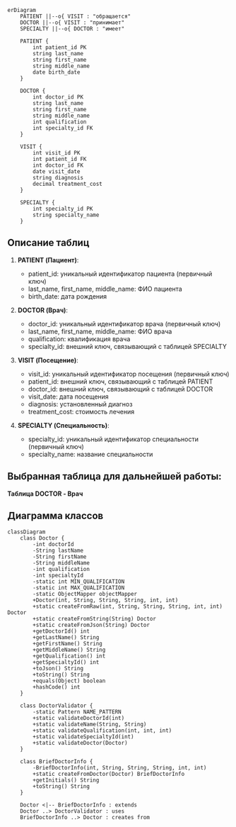 

```mermaid
erDiagram
    PATIENT ||--o{ VISIT : "обращается"
    DOCTOR ||--o{ VISIT : "принимает"
    SPECIALTY ||--o{ DOCTOR : "имеет"

    PATIENT {
        int patient_id PK
        string last_name
        string first_name
        string middle_name
        date birth_date
    }

    DOCTOR {
        int doctor_id PK
        string last_name
        string first_name
        string middle_name
        int qualification
        int specialty_id FK
    }

    VISIT {
        int visit_id PK
        int patient_id FK
        int doctor_id FK
        date visit_date
        string diagnosis
        decimal treatment_cost
    }

    SPECIALTY {
        int specialty_id PK
        string specialty_name
    }
```


## Описание таблиц

1. **PATIENT (Пациент)**:
   - patient_id: уникальный идентификатор пациента (первичный ключ)
   - last_name, first_name, middle_name: ФИО пациента
   - birth_date: дата рождения

2. **DOCTOR (Врач)**:
   - doctor_id: уникальный идентификатор врача (первичный ключ)
   - last_name, first_name, middle_name: ФИО врача
   - qualification: квалификация врача
   - specialty_id: внешний ключ, связывающий с таблицей SPECIALTY

3. **VISIT (Посещение)**:
   - visit_id: уникальный идентификатор посещения (первичный ключ)
   - patient_id: внешний ключ, связывающий с таблицей PATIENT
   - doctor_id: внешний ключ, связывающий с таблицей DOCTOR
   - visit_date: дата посещения
   - diagnosis: установленный диагноз
   - treatment_cost: стоимость лечения

4. **SPECIALTY (Специальность)**:
   - specialty_id: уникальный идентификатор специальности (первичный ключ)
   - specialty_name: название специальности

## Выбранная таблица для дальнейшей работы:
**Таблица DOCTOR - Врач**

## Диаграмма классов
```mermaid
classDiagram
    class Doctor {
        -int doctorId
        -String lastName
        -String firstName
        -String middleName
        -int qualification
        -int specialtyId
        -static int MIN_QUALIFICATION
        -static int MAX_QUALIFICATION
        -static ObjectMapper objectMapper
        +Doctor(int, String, String, String, int, int)
        +static createFromRaw(int, String, String, String, int, int) Doctor
        +static createFromString(String) Doctor
        +static createFromJson(String) Doctor
        +getDoctorId() int
        +getLastName() String
        +getFirstName() String
        +getMiddleName() String
        +getQualification() int
        +getSpecialtyId() int
        +toJson() String
        +toString() String
        +equals(Object) boolean
        +hashCode() int
    }

    class DoctorValidator {
        -static Pattern NAME_PATTERN
        +static validateDoctorId(int)
        +static validateName(String, String)
        +static validateQualification(int, int, int)
        +static validateSpecialtyId(int)
        +static validateDoctor(Doctor)
    }

    class BriefDoctorInfo {
        -BriefDoctorInfo(int, String, String, String, int, int)
        +static createFromDoctor(Doctor) BriefDoctorInfo
        +getInitials() String
        +toString() String
    }

    Doctor <|-- BriefDoctorInfo : extends
    Doctor ..> DoctorValidator : uses
    BriefDoctorInfo ..> Doctor : creates from
```